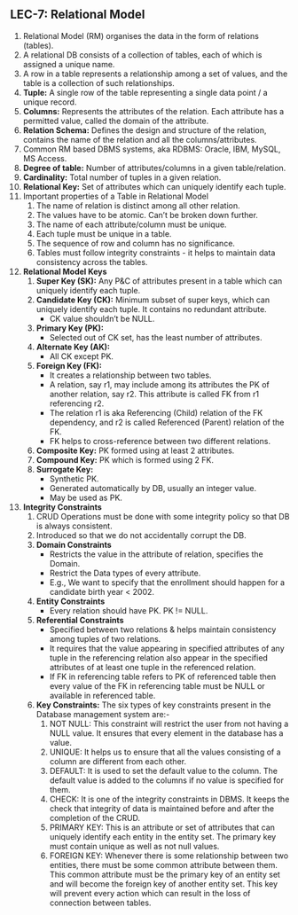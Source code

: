 ## LEC-7: Relational Model

1. Relational Model (RM) organises the data in the form of relations (tables).
2. A relational DB consists of a collection of tables, each of which is assigned a unique name.
3. A row in a table represents a relationship among a set of values, and the table is a collection of such relationships.
4. **Tuple:** A single row of the table representing a single data point / a unique record.
5. **Columns:** Represents the attributes of the relation. Each attribute has a permitted value, called the domain of the attribute.
6. **Relation Schema:** Defines the design and structure of the relation, contains the name of the relation and all the columns/attributes.
7. Common RM based DBMS systems, aka RDBMS: Oracle, IBM, MySQL, MS Access.
8. **Degree of table:** Number of attributes/columns in a given table/relation.
9. **Cardinality:** Total number of tuples in a given relation.
10. **Relational Key:** Set of attributes which can uniquely identify each tuple.
11. Important properties of a Table in Relational Model
    1. The name of relation is distinct among all other relation.
    2. The values have to be atomic. Can’t be broken down further.
    3. The name of each attribute/column must be unique.
    4. Each tuple must be unique in a table.
    5. The sequence of row and column has no significance.
    6. Tables must follow integrity constraints - it helps to maintain data consistency across the tables.
12. **Relational Model Keys**
    1. **Super Key (SK):** Any P&C of attributes present in a table which can uniquely identify each tuple.
    2. **Candidate Key (CK):** Minimum subset of super keys, which can uniquely identify each tuple. It contains no redundant attribute.
       - CK value shouldn’t be NULL.
    3. **Primary Key (PK):**
       - Selected out of CK set, has the least number of attributes.
    4. **Alternate Key (AK):**
       - All CK except PK.
    5. **Foreign Key (FK):**
       - It creates a relationship between two tables.
       - A relation, say r1, may include among its attributes the PK of another relation, say r2. This attribute is called FK from r1 referencing r2.
       - The relation r1 is aka Referencing (Child) relation of the FK dependency, and r2 is called Referenced (Parent) relation of the FK.
       - FK helps to cross-reference between two different relations.
    6. **Composite Key:** PK formed using at least 2 attributes.
    7. **Compound Key:** PK which is formed using 2 FK.
    8. **Surrogate Key:**
       - Synthetic PK.
       - Generated automatically by DB, usually an integer value.
       - May be used as PK.
13. **Integrity Constraints**
    1. CRUD Operations must be done with some integrity policy so that DB is always consistent.
    2. Introduced so that we do not accidentally corrupt the DB.
    3. **Domain Constraints**
       - Restricts the value in the attribute of relation, specifies the Domain.
       - Restrict the Data types of every attribute.
       - E.g., We want to specify that the enrollment should happen for a candidate birth year < 2002.
    4. **Entity Constraints**
       - Every relation should have PK. PK != NULL.
    5. **Referential Constraints**
       - Specified between two relations & helps maintain consistency among tuples of two relations.
       - It requires that the value appearing in specified attributes of any tuple in the referencing relation also appear in the specified attributes of at least one tuple in the referenced relation.
       - If FK in referencing table refers to PK of referenced table then every value of the FK in referencing table must be NULL or available in referenced table.
    6. **Key Constraints:** The six types of key constraints present in the Database management system are:-
       1. NOT NULL: This constraint will restrict the user from not having a NULL value. It ensures that every element in the database has a value.
       2. UNIQUE: It helps us to ensure that all the values consisting of a column are different from each other.
       3. DEFAULT: It is used to set the default value to the column. The default value is added to the columns if no value is specified for them.
       4. CHECK: It is one of the integrity constraints in DBMS. It keeps the check that integrity of data is maintained before and after the completion of the CRUD.
       5. PRIMARY KEY: This is an attribute or set of attributes that can uniquely identify each entity in the entity set. The primary key must contain unique as well as not null values.
       6. FOREIGN KEY: Whenever there is some relationship between two entities, there must be some common attribute between them. This common attribute must be the primary key of an entity set and will become the foreign key of another entity set. This key will prevent every action which can result in the loss of connection between tables.
